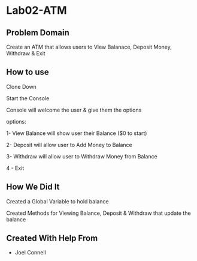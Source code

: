 # Lab02-ATM

## Problem Domain
Create an ATM that allows users to View Balanace, Deposit Money, Withdraw & Exit

## How to use
Clone Down 

Start the Console

Console will welcome the user & give them the options

options:

1- View Balance will show user their Balance ($0 to start)

2- Deposit will allow user to Add Money to Balance

3- Withdraw will allow user to Withdraw Money from Balance

4 - Exit


## How We Did It
Created a Global Variable to hold balance

Created Methods for Viewing Balance, Deposit & Withdraw that update the balance

## Created With Help From
- Joel Connell
